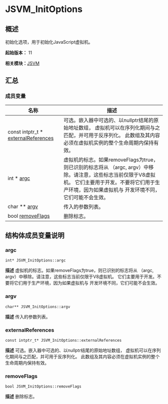 # JSVM_InitOptions


## 概述

初始化选项，用于初始化JavaScript虚拟机。

**起始版本：** 11

**相关模块：**[JSVM](_j_s_v_m.md)


## 汇总


### 成员变量

| 名称 | 描述 | 
| -------- | -------- |
| const intptr_t \* [externalReferences](#externalreferences) | 可选。嵌入器中可选的、以nullptr结尾的原始地址数组， 虚拟机可以在序列化期间与之匹配，并可用于反序列化。 此数组及其内容必须在虚拟机实例的整个生命周期内保持有效。  | 
| int \* [argc](#argc) | 虚拟机的标志。如果removeFlags为true，则已识别的标志将从 （argc, argv）中移除。请注意，这些标志当前仅限于V8虚拟机。 它们主要用于开发。不要将它们用于生产环境，因为如果虚拟机与 开发环境不同，它们可能不会生效。  | 
| char \*\* [argv](#argv) | 传入的参数列表。  | 
| bool [removeFlags](#removeflags) | 删除标志。  | 


## 结构体成员变量说明


### argc

```
int* JSVM_InitOptions::argc
```
**描述**
虚拟机的标志。如果removeFlags为true，则已识别的标志将从 （argc, argv）中移除。请注意，这些标志当前仅限于V8虚拟机。 它们主要用于开发。不要将它们用于生产环境，因为如果虚拟机与 开发环境不同，它们可能不会生效。


### argv

```
char** JSVM_InitOptions::argv
```
**描述**
传入的参数列表。


### externalReferences

```
const intptr_t* JSVM_InitOptions::externalReferences
```
**描述**
可选。嵌入器中可选的、以nullptr结尾的原始地址数组， 虚拟机可以在序列化期间与之匹配，并可用于反序列化。 此数组及其内容必须在虚拟机实例的整个生命周期内保持有效。


### removeFlags

```
bool JSVM_InitOptions::removeFlags
```
**描述**
删除标志。
